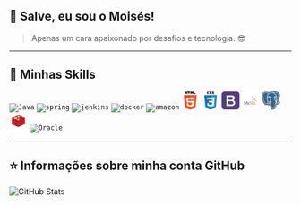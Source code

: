## 🤙 Salve, eu sou o <strong>Moisés!</strong>

> Apenas um cara apaixonado por desafios e tecnologia. 😎


----

## 🚀 Minhas Skills

<code><img height="32" src="https://cdn.jsdelivr.net/gh/devicons/devicon/icons/java/java-original-wordmark.svg" alt="Java"/></code>
<code><img height="32" src="https://cdn.jsdelivr.net/gh/devicons/devicon/icons/spring/spring-original-wordmark.svg" alt="spring"/></code>
<code><img height="32" src="https://cdn.jsdelivr.net/gh/devicons/devicon/icons/jenkins/jenkins-original.svg" alt="jenkins"/></code>
<code><img height="32" src="https://cdn.jsdelivr.net/gh/devicons/devicon/icons/docker/docker-original-wordmark.svg" alt="docker"/></code>
<code><img height="32" src="https://cdn.jsdelivr.net/gh/devicons/devicon/icons/amazonwebservices/amazonwebservices-original-wordmark.svg" alt="amazon"/></code>
<code><img height="32" src="https://raw.githubusercontent.com/github/explore/80688e429a7d4ef2fca1e82350fe8e3517d3494d/topics/html/html.png" alt="HTML5"/></code>
<code><img height="32" src="https://raw.githubusercontent.com/github/explore/80688e429a7d4ef2fca1e82350fe8e3517d3494d/topics/css/css.png" alt="CSS"/></code>
<code><img height="32" src="https://raw.githubusercontent.com/github/explore/80688e429a7d4ef2fca1e82350fe8e3517d3494d/topics/bootstrap/bootstrap.png" alt="Bootstrap"/></code>
<code><img height="32" src="https://raw.githubusercontent.com/github/explore/80688e429a7d4ef2fca1e82350fe8e3517d3494d/topics/mysql/mysql.png" alt="MySQL"/></code>
<code><img height="32" src="https://raw.githubusercontent.com/github/explore/80688e429a7d4ef2fca1e82350fe8e3517d3494d/topics/postgresql/postgresql.png" alt="PostegreSQL"/></code>
<code><img height="32" src="https://raw.githubusercontent.com/github/explore/80688e429a7d4ef2fca1e82350fe8e3517d3494d/topics/redis/redis.png" alt="Redis"/></code>
<code><img height="32" src="https://cdn.jsdelivr.net/gh/devicons/devicon/icons/oracle/oracle-original.svg" alt="Oracle"/></code>

---

## ⭐ Informações sobre minha conta GitHub
![GitHub Stats](https://github-readme-stats.vercel.app/api?username=moisesvidal09&show_icons=true)
